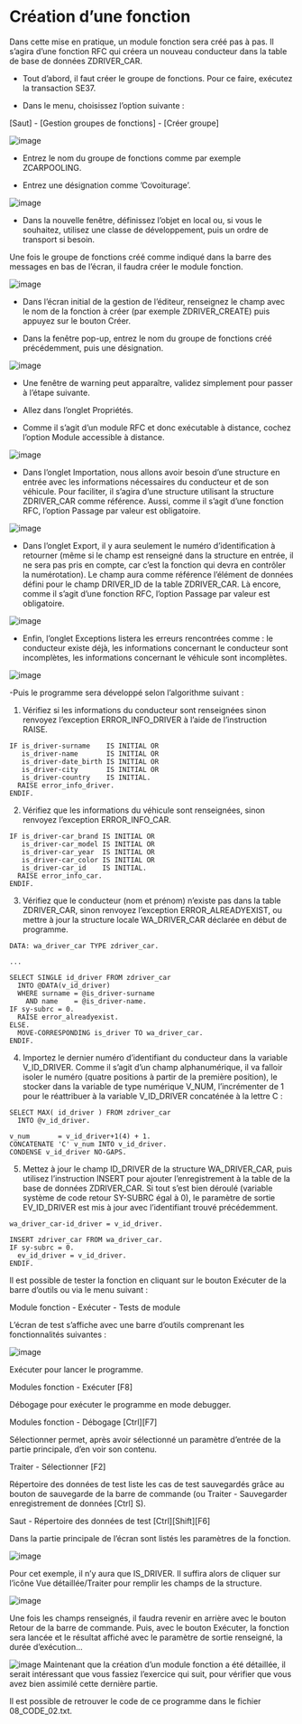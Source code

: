 # Création d’une fonction

Dans cette mise en pratique, un module fonction sera créé pas à pas. Il s’agira d’une fonction RFC qui créera un nouveau conducteur dans la table de base de données ZDRIVER_CAR.

- Tout d’abord, il faut créer le groupe de fonctions. Pour ce faire, exécutez la transaction SE37.

- Dans le menu, choisissez l’option suivante :

[Saut] - [Gestion groupes de fonctions] - [Créer groupe]

![image](../00_RESSOURCES/FONCTION_33.png)

- Entrez le nom du groupe de fonctions comme par exemple ZCARPOOLING.

- Entrez une désignation comme ’Covoiturage’.

![image](../00_RESSOURCES/FONCTION_34.png)

- Dans la nouvelle fenêtre, définissez l’objet en local ou, si vous le souhaitez, utilisez une classe de développement, puis un ordre de transport si besoin.

Une fois le groupe de fonctions créé comme indiqué dans la barre des messages en bas de l’écran, il faudra créer le module fonction.

![image](../00_RESSOURCES/FONCTION_35.png)

- Dans l’écran initial de la gestion de l’éditeur, renseignez le champ avec le nom de la fonction à créer (par exemple ZDRIVER_CREATE) puis appuyez sur le bouton Créer.

- Dans la fenêtre pop-up, entrez le nom du groupe de fonctions créé précédemment, puis une désignation.

![image](../00_RESSOURCES/FONCTION_36.png)

- Une fenêtre de warning peut apparaître, validez simplement pour passer à l’étape suivante.

- Allez dans l’onglet Propriétés.

- Comme il s’agit d’un module RFC et donc exécutable à distance, cochez l’option Module accessible à distance.

![image](../00_RESSOURCES/FONCTION_37.png)

- Dans l’onglet Importation, nous allons avoir besoin d’une structure en entrée avec les informations nécessaires du conducteur et de son véhicule. Pour faciliter, il s’agira d’une structure utilisant la structure ZDRIVER_CAR comme référence. Aussi, comme il s’agit d’une fonction RFC, l’option Passage par valeur est obligatoire.

![image](../00_RESSOURCES/FONCTION_38.png)

- Dans l’onglet Export, il y aura seulement le numéro d’identification à retourner (même si le champ est renseigné dans la structure en entrée, il ne sera pas pris en compte, car c’est la fonction qui devra en contrôler la numérotation). Le champ aura comme référence l’élément de données défini pour le champ DRIVER_ID de la table ZDRIVER_CAR. Là encore, comme il s’agit d’une fonction RFC, l’option Passage par valeur est obligatoire.

![image](../00_RESSOURCES/FONCTION_39.png)

- Enfin, l’onglet Exceptions listera les erreurs rencontrées comme : le conducteur existe déjà, les informations concernant le conducteur sont incomplètes, les informations concernant le véhicule sont incomplètes.

![image](../00_RESSOURCES/FONCTION_40.png)

-Puis le programme sera développé selon l’algorithme suivant :

1. Vérifiez si les informations du conducteur sont renseignées sinon renvoyez l’exception ERROR_INFO_DRIVER à l’aide de l’instruction RAISE.

```ABAP
IF is_driver-surname    IS INITIAL OR 
   is_driver-name       IS INITIAL OR 
   is_driver-date_birth IS INITIAL OR 
   is_driver-city       IS INITIAL OR 
   is_driver-country    IS INITIAL. 
  RAISE error_info_driver. 
ENDIF.
```

2. Vérifiez que les informations du véhicule sont renseignées, sinon renvoyez l’exception ERROR_INFO_CAR.

```ABAP
IF is_driver-car_brand IS INITIAL OR 
   is_driver-car_model IS INITIAL OR 
   is_driver-car_year  IS INITIAL OR 
   is_driver-car_color IS INITIAL OR 
   is_driver-car_id    IS INITIAL. 
  RAISE error_info_car. 
ENDIF.
```

3. Vérifiez que le conducteur (nom et prénom) n’existe pas dans la table ZDRIVER_CAR, sinon renvoyez l’exception ERROR_ALREADYEXIST, ou mettre à jour la structure locale WA_DRIVER_CAR déclarée en début de programme.

```ABAP
DATA: wa_driver_car TYPE zdriver_car. 
 
... 
 
SELECT SINGLE id_driver FROM zdriver_car 
  INTO @DATA(v_id_driver) 
  WHERE surname = @is_driver-surname 
    AND name    = @is_driver-name. 
IF sy-subrc = 0. 
  RAISE error_alreadyexist. 
ELSE. 
  MOVE-CORRESPONDING is_driver TO wa_driver_car. 
ENDIF.
```
 
4. Importez le dernier numéro d’identifiant du conducteur dans la variable V_ID_DRIVER. Comme il s’agit d’un champ alphanumérique, il va falloir isoler le numéro (quatre positions à partir de la première position), le stocker dans la variable de type numérique V_NUM, l’incrémenter de 1 pour le réattribuer à la variable V_ID_DRIVER concaténée à la lettre C :

```ABAP
SELECT MAX( id_driver ) FROM zdriver_car 
  INTO @v_id_driver. 
 
v_num       = v_id_driver+1(4) + 1. 
CONCATENATE 'C' v_num INTO v_id_driver. 
CONDENSE v_id_driver NO-GAPS.
```

5. Mettez à jour le champ ID_DRIVER de la structure WA_DRIVER_CAR, puis utilisez l’instruction INSERT pour ajouter l’enregistrement à la table de la base de données ZDRIVER_CAR. Si tout s’est bien déroulé (variable système de code retour SY-SUBRC égal à 0), le paramètre de sortie EV_ID_DRIVER est mis à jour avec l’identifiant trouvé précédemment.

```ABAP
wa_driver_car-id_driver = v_id_driver. 
 
INSERT zdriver_car FROM wa_driver_car. 
IF sy-subrc = 0. 
  ev_id_driver = v_id_driver. 
ENDIF.
```

Il est possible de tester la fonction en cliquant sur le bouton Exécuter de la barre d’outils ou via le menu suivant :

Module fonction - Exécuter - Tests de module

L’écran de test s’affiche avec une barre d’outils comprenant les fonctionnalités suivantes :

![image](../00_RESSOURCES/FONCTION_41.png)

Exécuter pour lancer le programme.

Modules fonction - Exécuter [F8]

Débogage pour exécuter le programme en mode debugger.

Modules fonction - Débogage [Ctrl][F7]

Sélectionner permet, après avoir sélectionné un paramètre d’entrée de la partie principale, d’en voir son contenu.

Traiter - Sélectionner [F2]

Répertoire des données de test liste les cas de test sauvegardés grâce au bouton de sauvegarde de la barre de commande (ou Traiter - Sauvegarder enregistrement de données [Ctrl] S).

Saut - Répertoire des données de test [Ctrl][Shift][F6]

Dans la partie principale de l’écran sont listés les paramètres de la fonction.

![image](../00_RESSOURCES/FONCTION_42.png)

Pour cet exemple, il n’y aura que IS_DRIVER. Il suffira alors de cliquer sur l’icône Vue détaillée/Traiter pour remplir les champs de la structure.

![image](../00_RESSOURCES/FONCTION_43.png)

Une fois les champs renseignés, il faudra revenir en arrière avec le bouton Retour de la barre de commande. Puis, avec le bouton Exécuter, la fonction sera lancée et le résultat affiché avec le paramètre de sortie renseigné, la durée d’exécution...

![image](../00_RESSOURCES/FONCTION_44.png)
Maintenant que la création d’un module fonction a été détaillée, il serait intéressant que vous fassiez l’exercice qui suit, pour vérifier que vous avez bien assimilé cette dernière partie.

Il est possible de retrouver le code de ce programme dans le fichier 08_CODE_02.txt.